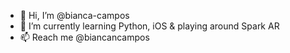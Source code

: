 - 👋  Hi, I’m @bianca-campos
- 🌱  I’m currently learning Python, iOS & playing around Spark AR
- 📫  Reach me @biancancampos

<!---
bianca-campos/bianca-campos is a ✨ special ✨ repository because its `README.md` (this file) appears on your GitHub profile.
You can click the Preview link to take a look at your changes.
--->
